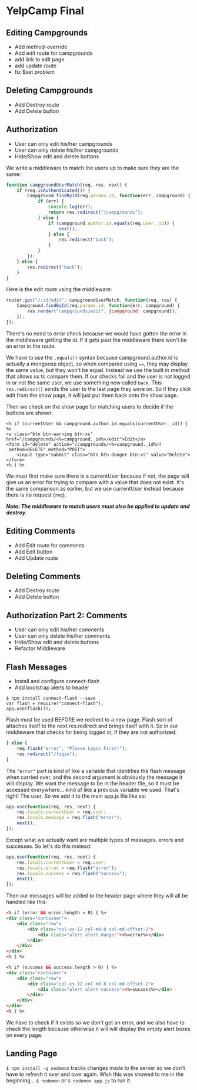# YelpCamp Final

## Editing Campgrounds

* Add method-override
* Add edit route for campgrounds
* add link to edit page
* add update route
* fix $set problem

## Deleting Campgrounds

* Add Destroy route
* Add Delete button

## Authorization

* User can only edit his/her campgrounds
* User can only delete his/her campgrounds
* Hide/Show edit and delete buttons

We write a middleware to match the users up to make sure they are the same: 

```javascript
function campgroundUserMatch(req, res, next) {
	if (req.isAuthenticated()) {
		Campground.findById(req.params.id, function(err, campground) {
			if (err) {
				console.log(err);
				return res.redirect("/campgrounds");
			} else {
				if (campground.author.id.equals(req.user._id)) {
					next();
				} else {
					res.redirect("back");
				}
			}
		});
	} else {
		res.redirect("back");
	}
}
```

Here is the edit route using the middleware:

```javascript
router.get("/:id/edit", campgroundUserMatch, function(req, res) {
	Campground.findById(req.params.id, function(err, campground) {
		res.render("campgrounds/edit", {campground: campground});
	});
});
```

There's no need to error check because we would have gotten the error in the middleware getting the id. If it gets past the middleware there won't be an error in the route.

We have to use the `.equals()` syntax because campground.author.id is actually a mongoose object, so when compared using `==`, they may display the same value, but they won't be equal. Instead we use the built in method that allows us to compare them. If our checks fail and the user is not logged in or not the same user, we use something new called `back`. This `res.redirect()` sends the user to the last page they were on. So if they click edit from the show page, it will just put them back onto the show page.  

Then we check on the show page for matching users to decide if the buttons are shown: 

```ejs
<% if (currentUser && campground.author.id.equals(currentUser._id)) { %>
<a class="btn btn-warning btn-xs" href="/campgrounds/<%=campground._id%>/edit">Edit</a>
<form id="delete" action="/campgrounds/<%=campground._id%>?_method=DELETE" method="POST">
	<input type="submit" class="btn btn-danger btn-xs" value="Delete">
</form>
<% } %>
```

We must first make sure there is a currentUser because if not, the page will give us an error for trying to compare with a value that does not exist. It's the same comparison as earlier, but we use currentUser instead because there is no request (`req`).

_**Note: The middleware to match users must also be applied to update and destroy.**_

## Editing Comments

* Add Edit route for comments
* Add Edit button
* Add Update route

## Deleting Comments

* Add Destroy route
* Add Delete button

## Authorization Part 2: Comments

* User can only edit his/her comments
* User can only delete his/her comments
* Hide/Show edit and delete buttons
* Refactor Middleware

## Flash Messages

* Install and configure connect-flash
* Add bootstrap alerts to header

`$ npm install connect-flash --save`  
`var flash = require("connect-flash");`  
`app.use(flash());`  

Flash must be used BEFORE we redirect to a new page. Flash sort of attaches itself to the next res.redirect and brings itself with it. So in our middleware that checks for being logged in, if they are not authorized:

```javascript
} else {
	req.flash("error", "Please Login First!");
	res.redirect("/login");
}
```

The `"error"` part is kind of like a variable that identifies the flash message when carried over, and the second argument is obviously the message it will display. We want the message to be in the header file, so it must be accessed everywhere... kind of like a previous variable we used. That's right! The user. So we add it to the main app.js file like so:

```javascript
app.use(function(req, res, next) {
	res.locals.currentUser = req.user;
	res.locals.message = req.flash("error");
	next();
});
```

Except what we actually want are multiple types of messages, errors and successes. So let's do this instead:

```javascript
app.use(function(req, res, next) {
	res.locals.currentUser = req.user;
	res.locals.error = req.flash("error");
	res.locals.success = req.flash("success");
	next();
});
```

Then our messages will be added to the header page where they will all be handled like this:

```html
<% if (error && error.length > 0) { %>
<div class="container">
	<div class="row">
		<div class="col-xs-12 col-md-8 col-md-offset-2">
			<div class="alert alert-danger"><%=error%></div>
		</div>
	</div>
</div>
<% } %>

<% if (success && success.length > 0) { %>
<div class="container">
	<div class="row">
		<div class="col-xs-12 col-md-8 col-md-offset-2">
			<div class="alert alert-success"><%=success%></div>
		</div>
	</div>
</div>
<% } %>
```

We have to check if it exists so we don't get an error, and we also have to check the length because otherwise it will will display the empty alert boxes on every page.

## Landing Page

`$ npm install -g nodemon` tracks changes made to the server so we don't have to refresh it over and over again. Wish this was showed to me in the beginning...
`$ nodemon` or `$ nodemon app.js` to run it.
